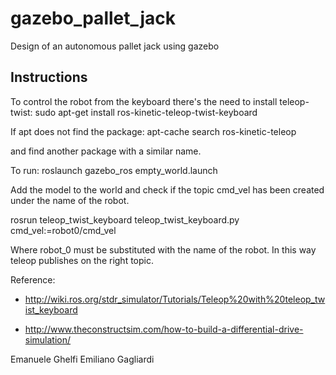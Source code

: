 # gazebo_pallet_jack
Design of an autonomous pallet jack using gazebo

## Instructions
To control the robot from the keyboard there's the need to install teleop-twist:
sudo apt-get install ros-kinetic-teleop-twist-keyboard

If apt does not find the package:
apt-cache search ros-kinetic-teleop 

and find another package with a similar name.

To run:
roslaunch gazebo_ros empty_world.launch

Add the model to the world and check if the topic cmd_vel has been created under the name of the robot.

rosrun teleop_twist_keyboard teleop_twist_keyboard.py cmd_vel:=robot0/cmd_vel

Where robot_0 must be substituted with the name of the robot.
In this way teleop publishes on the right topic.

Reference: 
- http://wiki.ros.org/stdr_simulator/Tutorials/Teleop%20with%20teleop_twist_keyboard

- http://www.theconstructsim.com/how-to-build-a-differential-drive-simulation/

Emanuele Ghelfi
Emiliano Gagliardi

